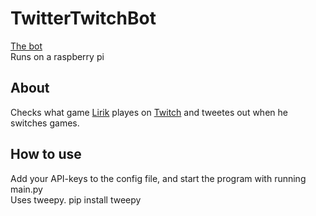 # TwitterTwitchBot
[The bot](https://twitter.com/LirikIsPlaying2)  
Runs on a raspberry pi

## About
Checks what game [Lirik](https://twitter.com/LIRIK) playes on [Twitch](https://www.twitch.tv/lirik) and tweetes out when he switches games.

## How to use
Add your API-keys to the config file, and start the program with running main.py  
Uses tweepy. pip install tweepy  
